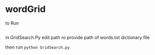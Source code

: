 # wordGrid


to Run
##
in GridSearch.Py edit path ro provide path of words.txt dictionary file

then run ```python GridSearch.py``` 
###
